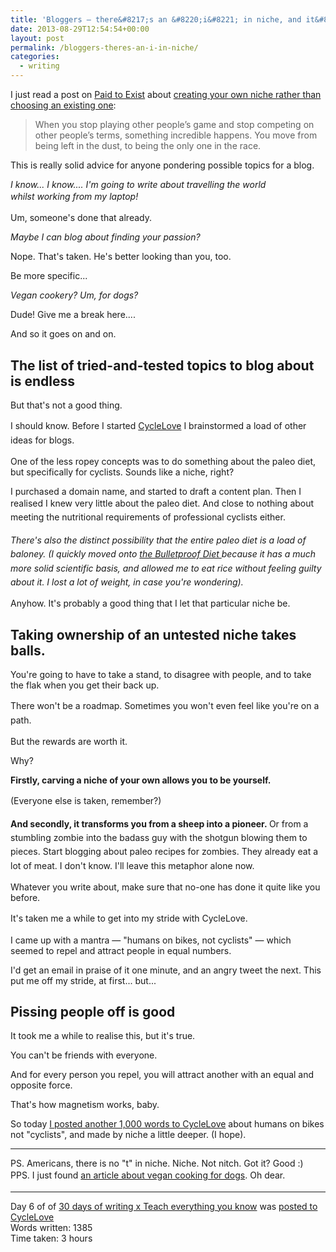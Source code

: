 ```yaml
---
title: 'Bloggers — there&#8217;s an &#8220;i&#8221; in niche, and it&#8217;s you'
date: 2013-08-29T12:54:54+00:00
layout: post
permalink: /bloggers-theres-an-i-in-niche/
categories:
  - writing
---
```

<p>I just read a post on <a href="http://paidtoexist.com/">Paid to Exist</a>&nbsp;about&nbsp;<a href="http://paidtoexist.com/create-your-own-niche/ ">creating your own niche rather than choosing an existing one</a>:</p><blockquote>When you stop playing other people’s game and stop competing on other people’s terms, something incredible happens. You move from being left in the dust, to being the only one in the race.</blockquote><p>This is really solid advice for anyone pondering possible topics for a blog.</p><p><span></span></p><p><em>I know... I know.... I'm going to write about travelling the world whilst&nbsp;</em><em style="line-height: 1.6em;">working from my laptop!</em></p><p><em></em>Um, someone's done that already.&nbsp;</p><p><em>Maybe I can blog about finding your passion?&nbsp;</em></p><p><em></em>Nope. That's taken. He's better looking than you, too.&nbsp;</p><p>Be more specific...&nbsp;</p><p><em>Vegan cookery? Um, for dogs?&nbsp;</em></p><p><em></em>Dude! Give me a break here....</p><p>And so it goes on and on.</p><h2>The list of tried-and-tested topics to blog about is endless</h2><p>But that's not a good thing.</p><p>I should know.&nbsp;<span style="line-height: 1.6em;">Before I started </span><a href="http://www.cyclelove.cc/" style="line-height: 1.6em;">CycleLove</a><span style="line-height: 1.6em;"> I brainstormed a load of other ideas for blogs.&nbsp;</span></p><p>One of the less ropey concepts was to do something about the paleo diet, but specifically for cyclists. Sounds like a niche, right?</p><p>I purchased a domain name, and started to draft a content plan. Then I realised I knew very little a<span style="line-height: 1.6em;">bout the paleo diet. And close to nothing about meeting the nutritional requirements of professional cyclists either.</span></p><p><span style="line-height: 1.6em;"><em>There's also the distinct possibility that the entire paleo diet is a load of baloney. (I quickly moved onto <a href="http://www.bulletproofexec.com/category/bulletproofdiet/">the Bulletproof Diet </a>because it has a much more solid scientific basis, and allowed me to eat rice without feeling guilty about it. I lost a lot of weight, in case you're wondering).</em></span></p><p>Anyhow. It's probably a good thing that I let that particular niche be.&nbsp;</p><h2>Taking ownership of an untested niche takes balls.</h2><p>You're going to have to take a stand, to disagree with people, and to take the flak when you get their back up.&nbsp;</p><p>There won't be a roadmap. S<span style="line-height: 1.6em;">ometimes you won't even feel like you're on a path.&nbsp;</span></p><p>But the rewards are worth it.&nbsp;</p><p>Why?&nbsp;</p><p></p><p><strong></strong><strong>Firstly, carving a niche of your own allows you to be yourself.</strong></p><p><strong></strong><span style="line-height: 1.6em;">(Everyone else is taken, remember?)</span></p><p><strong>And secondly, it transforms you from a sheep into a pioneer.&nbsp;</strong><span style="line-height: 1.6em;">Or from a stumbling zombie into the badass guy with the shotgun blowing them to pieces. Start blogging about paleo recipes for zombies. They already eat a lot of meat. I don't know. I'll leave this metaphor alone now.&nbsp;</span></p><p>Whatever you write about, make sure that no-one has done it quite like you before.</p><p><span style="line-height: 1.6em;">It's taken me a while to get into my stride with CycleLove.</span></p><p>I came up with a mantra — "humans on bikes, not cyclists" — which seemed to repel and attract people in equal numbers. </p><p>I'd get an email in praise of it one minute, and an angry tweet the next. This put me off my stride, at first... but...</p><h2>Pissing people off is good</h2><p>It took me a while to realise this, but it's true.</p><p>You can't be friends with everyone.</p><p>And for every person you repel, you will attract another with an equal and opposite force.</p><p>That's how magnetism works, baby.</p><p>So today <a href="http://www.cyclelove.cc/2013/08/space-for-people-on-bikes-not-cyclists-london/">I posted another 1,000 words to CycleLove</a>&nbsp;about humans on bikes not "cyclists", and made by niche a little deeper. (I hope).</p><hr /><p>PS. Americans, there is no "t" in niche. Niche. Not nitch. Got it? Good :)<br>PPS. I just found <a href="http://gentleworld.org/good-nutrition-for-healthy-vegan-dogs/">an article about vegan cooking for dogs</a>. Oh dear.<span style="line-height: 1.6em;">&nbsp;</span></p><hr /><p>Day 6 of of&nbsp;<a href="http://greig.cc/30-days-of-writing-x-teach-everything-you-know">30 days of writing x Teach everything you know</a>&nbsp;was <a href="http://www.cyclelove.cc/2013/08/space-for-people-on-bikes-not-cyclists-london/">posted to CycleLove</a><br>Words written: 1385<br>Time taken: 3 hours</p>

